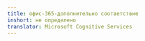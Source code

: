 ```yaml
---
title: офис-365-дополнительно соответствие
inshort: не определено
translator: Microsoft Cognitive Services
---
```




